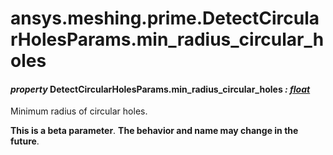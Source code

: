 # ansys.meshing.prime.DetectCircularHolesParams.min_radius_circular_holes

<a id="ansys.meshing.prime.DetectCircularHolesParams.min_radius_circular_holes"></a>

#### *property* DetectCircularHolesParams.min_radius_circular_holes *: [float](https://docs.python.org/3.11/library/functions.html#float)*

Minimum radius of circular holes.

**This is a beta parameter**. **The behavior and name may change in the future**.

<!-- !! processed by numpydoc !! -->
